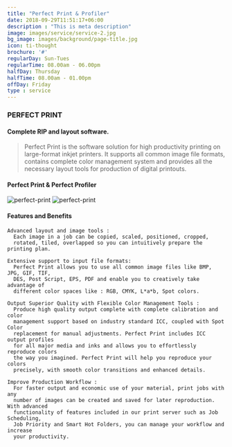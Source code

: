```yaml
---
title: "Perfect Print & Profiler"
date: 2018-09-29T11:51:17+06:00
description : "This is meta description"
image: images/service/service-2.jpg
bg_image: images/background/page-title.jpg
icon: ti-thought
brochure: '#'
regularDay: Sun-Tues
regularTime: 08.00am - 06.00pm
halfDay: Thursday
halfTime: 08.00am - 01.00pm
offDay: Friday
type : service
---
```


### PERFECT PRINT

#### Complete RIP and layout software. 

> Perfect Print is the software solution for high productivity printing on large-format inkjet printers. It supports all common image file formats, contains complete color management system and provides all the necessary layout tools for production of digital printouts.

#### Perfect Print & Perfect Profiler

![perfect-print](/images/stairs-cad-cam/PPrint2.jpg)
![perfect-print](/images/stairs-cad-cam/PProfiler.jpg)

#### Features and Benefits

    Advanced layout and image tools :
      Each image in a job can be copied, scaled, positioned, cropped, 
      rotated, tiled, overlapped so you can intuitively prepare the printing plan.
    
    Extensive support to input file formats:      
      Perfect Print allows you to use all common image files like BMP, JPG, GIF, TIF, 
      DES, Post Script, EPS, PDF and enable you to creatively take advantage of 
      different color spaces like : RGB, CMYK, L*a*b, Spot colors.

    Output Superior Quality with Flexible Color Management Tools :           
      Produce high quality output complete with complete calibration and color 
      management support based on industry standard ICC, coupled with Spot Color 
      replacement for manual adjustments. Perfect Print includes ICC output profiles 
      for all major media and inks and allows you to effortlessly reproduce colors 
      the way you imagined. Perfect Print will help you reproduce your colors 
      precisely, with smooth color transitions and enhanced details.

    Improve Production Workflow :    
      For faster output and economic use of your material, print jobs with any 
      number of images can be created and saved for later reproduction. With advanced 
      functionality of features included in our print server such as Job Scheduling, 
      Job Priority and Smart Hot Folders, you can manage your workflow and increase 
      your productivity.

